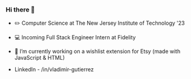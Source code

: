 ### Hi there 👋

 - ✏️ Computer Science at The New Jersey Institute of Technology '23
 - 💻 Incoming Full Stack Engineer Intern at Fidelity
 - 🔭 I’m currently working on a wishlist extension for Etsy (made with JavaScript & HTML)

 - LinkedIn - /in/vladimir-gutierrez

<!--
**Vladimir-G4/Vladimir-G4** is a ✨ _special_ ✨ repository because its `README.md` (this file) appears on your GitHub profile.

Here are some ideas to get you started:

- 🔭 I’m currently working on ...
- 🌱 I’m currently learning ...
- 👯 I’m looking to collaborate on ...
- 🤔 I’m looking for help with ...
- 💬 Ask me about ...
- 📫 How to reach me: ...
- 😄 Pronouns: ...
- ⚡ Fun fact: ...
-->
